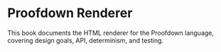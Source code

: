 # Proofdown Renderer

This book documents the HTML renderer for the Proofdown language, covering design goals, API, determinism, and testing.

